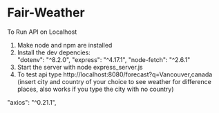 # Fair-Weather
To Run API on Localhost 
1. Make node and npm are installed
2. Install the dev depencies:  
    "dotenv": "^8.2.0",
    "express": "^4.17.1",
    "node-fetch": "^2.6.1"
4. Start the server with node express_server.js
5. To test api type http://localhost:8080/forecast?q=Vancouver,canada (insert city and country of your choice to see weather for difference places, also works if you type the city with no country)

 "axios": "^0.21.1",
